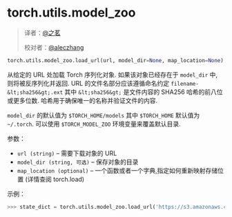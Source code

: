 # torch.utils.model_zoo

> 译者：[@之茗](https://github.com/mayuanucas)
> 
> 校对者：[@aleczhang](http://community.apachecn.org/?/people/aleczhang)

```py
torch.utils.model_zoo.load_url(url, model_dir=None, map_location=None)
```

从给定的 URL 处加载 Torch 序列化对象. 如果该对象已经存在于 `model_dir` 中, 则将被反序列化并返回. URL 的文件名部分应该遵循命名约定 `filename-&lt;sha256&gt;.ext` 其中 `&lt;sha256&gt;` 是文件内容的 SHA256 哈希的前八位或更多位数. 哈希用于确保唯一的名称并验证文件的内容.

`model_dir` 的默认值为 `$TORCH_HOME/models` 其中 `$TORCH_HOME` 默认值为 `~/.torch`. 可以使用 `$TORCH_MODEL_ZOO` 环境变量来覆盖默认目录.

参数：

*   `url (string)` – 需要下载对象的 URL
*   `model_dir (string, 可选)` – 保存对象的目录
*   `map_location (optional)` – 一个函数或者一个字典,指定如何重新映射存储位置 (详情查阅 torch.load)



示例：

```py
>>> state_dict = torch.utils.model_zoo.load_url('https://s3.amazonaws.com/pytorch/models/resnet18-5c106cde.pth')

```